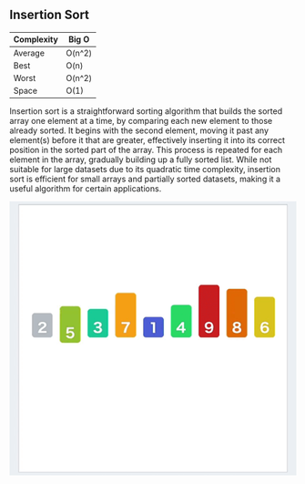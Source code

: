 ## Insertion Sort

| Complexity | Big O        |
| ---------- | ------------ |
| Average    | O(n^2)       |
| Best       | O(n)         |
| Worst      | O(n^2)       |
| Space      | O(1)         |



Insertion sort is a straightforward sorting algorithm that builds the sorted array one element at a time, by comparing each new element to those already sorted. It begins with the second element, moving it past any element(s) before it that are greater, effectively inserting it into its correct position in the sorted part of the array. This process is repeated for each element in the array, gradually building up a fully sorted list. While not suitable for large datasets due to its quadratic time complexity, insertion sort is efficient for small arrays and partially sorted datasets, making it a useful algorithm for certain applications.

![insertion-sort](https://github.com/olexanax/Algoritms-and-data-structure/blob/main/assets/insertion-sort.gif?raw=true)